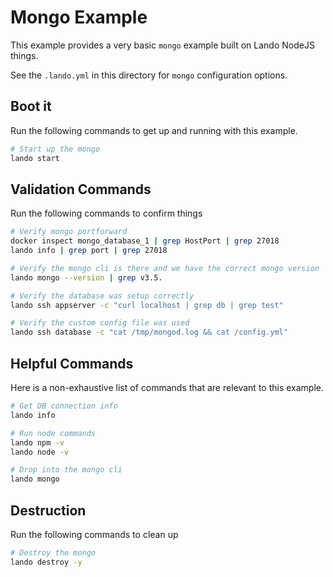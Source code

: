 Mongo Example
==============

This example provides a very basic `mongo` example built on Lando NodeJS things.

See the `.lando.yml` in this directory for `mongo` configuration options.

Boot it
-------

Run the following commands to get up and running with this example.

```bash
# Start up the mongo
lando start
```

Validation Commands
-------------------

Run the following commands to confirm things

```bash
# Verify mongo portforward
docker inspect mongo_database_1 | grep HostPort | grep 27018
lando info | grep port | grep 27018

# Verify the mongo cli is there and we have the correct mongo version
lando mongo --version | grep v3.5.

# Verify the database was setup correctly
lando ssh appserver -c "curl localhost | grep db | grep test"

# Verify the custom config file was used
lando ssh database -c "cat /tmp/mongod.log && cat /config.yml"
```

Helpful Commands
----------------

Here is a non-exhaustive list of commands that are relevant to this example.

```bash
# Get DB connection info
lando info

# Run node commands
lando npm -v
lando node -v

# Drop into the mongo cli
lando mongo
```

Destruction
-----------

Run the following commands to clean up

```bash
# Destroy the mongo
lando destroy -y
```
